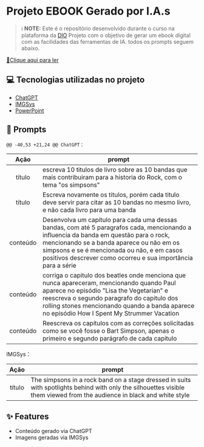 # Projeto EBOOK Gerado por I.A.s


 > ℹ️ **NOTE:** Este é o repositório desenvolvido durante o curso na plataforma da [DIO](https://dio.me)
Projeto com o objetivo de gerar um ebook digital com as facilidades das ferramentas de IA. todos os prompts
seguem abaixo.

<a href="https://github.com/cthiagof/prompts-recipe-to-create-a-ebook/blob/main/output/Apresenta%C3%A7%C3%A3o2.pdf" title="View PDF now"> 📕Clique aqui para ler</a>

## 💻 Tecnologias utilizadas no projeto

- [ChatGPT](https://chat.openai.com/) 
- [IMGSys](https://imgsys.org/)
- [PowerPoint](https://www.microsoft.com/en/microsoft-365/powerpoint)

## 🧠 Prompts
	@@ -40,53 +21,24 @@ ChatGPT：

|   Ação   | prompt                                                                                                                                                                                                                                                                         |
| :------: | ------------------------------------------------------------------------------------------------------------------------------------------------------------------------------------------------------------------------------------------------------------------------------ |
|  título  | escreva 10 titulos de livro sobre as 10 bandas que mais contribuiram para a historia do Rock, com o tema "os simpsons" |
|  título  | Escreva novamente os titulos, porém cada titulo deve servir para citar as 10 bandas no mesmo livro, e não cada livro para uma banda |
| conteúdo | Desenvolva um capítulo para cada uma dessas bandas, com até 5 paragrafos cada, mencionando a influencia da banda em questão para o rock, mencionando se a banda aparece ou não em os simpsons e se é mencionada ou não, e em casos positivos descrever como ocorreu e sua importância para a série |
| conteúdo | corriga o capitulo dos beatles onde menciona que nunca apareceram, mencionando quando Paul aparece no episódio "Lisa the Vegetarian" e reescreva o segundo paragrafo do capitulo dos rolling stones mencionando quando a banda aparece no episódio How I Spent My Strummer Vacation |
| conteúdo | Reescreva os capítulos com as correções solicitadas como se você fosse o Bart Simpson, apenas o primeiro e segundo parágrafo de cada capitulo |


IMGSys：

|  Ação  | prompt                                                                                 |
| :----: | -------------------------------------------------------------------------------------- |
| título | The simpsons in a rock band on a stage dressed in suits with spotlights behind with only the silhouettes visible them viewed from the audience in black and white style |

## ✨ Features

- Conteúdo gerado via ChatGPT
- Imagens geradas via IMGSys
